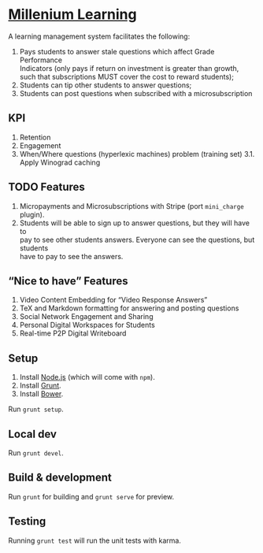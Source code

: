 # [Millenium Learning](https://millenniumlearning.herokuapp.com)

A learning management system facilitates the following:

1. Pays students to answer stale questions which affect Grade Performance  
   Indicators (only pays if return on investment is greater than growth,  
   such that subscriptions MUST cover the cost to reward students);
2. Students can tip other students to answer questions;
3. Students can post questions when subscribed with a microsubscription

## KPI

1. Retention
2. Engagement
3. When/Where questions (hyperlexic machines) problem (training set)
3.1. Apply Winograd caching

## TODO Features

1. Micropayments and Microsubscriptions with Stripe (port `mini_charge` plugin).
2. Students will be able to sign up to answer questions, but they will have to  
   pay to see other students answers. Everyone can see the questions, but students  
   have to pay to see the answers.

## “Nice to have” Features

1. Video Content Embedding for “Video Response Answers”
2. TeX and Markdown formatting for answering and posting questions
3. Social Network Engagement and Sharing
4. Personal Digital Workspaces for Students
5. Real-time P2P Digital Writeboard

## Setup

1. Install [Node.js](http://blog.teamtreehouse.com/install-node-js-npm-windows) (which will come with `npm`).
2. Install [Grunt](http://www.codebelt.com/javascript/install-grunt-js-on-windows/).
3. Install [Bower](https://ruleoftech.com/2015/setting-up-bower-and-gulp-in-windows).

Run `grunt setup`.

## Local dev

Run `grunt devel`.

## Build & development

Run `grunt` for building and `grunt serve` for preview.

## Testing

Running `grunt test` will run the unit tests with karma.

